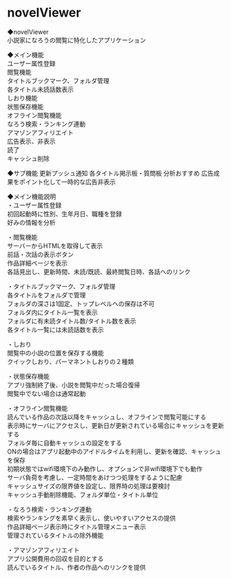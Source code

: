 # novelViewer
◆novelViewer  
小説家になろうの閲覧に特化したアプリケーション  

◆メイン機能  
ユーザー属性登録  
閲覧機能  
タイトルブックマーク、フォルダ管理  
各タイトル未読話数表示  
しおり機能  
状態保存機能  
オフライン閲覧機能  
なろう検索・ランキング連動  
アマゾンアフィリエイト  
広告表示、非表示  
読了  
キャッシュ削除  

◆サブ機能
更新プッシュ通知
各タイトル掲示板・質問板
分析おすすめ
広告成果をポイント化して一時的な広告非表示

◆メイン機能説明  
・ユーザー属性登録  
初回起動時に性別、生年月日、職種を登録  
好みの情報を分析  

・閲覧機能  
サーバーからHTMLを取得して表示  
前話・次話の表示ボタン  
作品詳細ページを表示  
各話見出し、更新時間、未読/既読、最終閲覧日時、各話へのリンク  

・タイトルブックマーク、フォルダ管理  
各タイトルをフォルダで管理  
フォルダの深さは1固定、トップレベルへの保存は不可  
フォルダ内にタイトル一覧を表示  
フォルダに有未読タイトル数/タイトル数を表示  
各タイトル一覧には未読話数を表示  

・しおり  
閲覧中の小説の位置を保存する機能  
クイックしおり、パーマネントしおりの２種類  

・状態保存機能  
アプリ強制終了後、小説を閲覧中だった場合復帰  
閲覧中でない場合は通常起動  

・オフライン閲覧機能  
読んでいる作品の次話以降をキャッシュし、オフラインで閲覧可能にする  
表示時にサーバにアクセスし、更新日が更新されている場合にキャッシュを更新する  
フォルダ毎に自動キャッシュの設定をする  
ONの場合はアプリ起動中のアイドルタイムを利用し、更新を確認、キャッシュを保存  
初期状態ではwifi環境下のみ動作し、オプションで非wifi環境下でも動作  
サーバ負荷を考慮し、一定時間をあけつつ処理をするように配慮  
キャッシュサイズの限界値を設定し、限界時の処理は要検討  
キャッシュ手動削除機能、フォルダ単位・タイトル単位  

・なろう検索・ランキング連動  
検索やランキングを素早く表示し、使いやすいアクセスの提供  
作品詳細ページ表示時にタイトル管理メニュー表示  
管理されているタイトルの除外機能  

・アマゾンアフィリエイト  
アプリ公開費用の回収を目的とする  
読んでいるタイトル、作者の作品へのリンクを提供  


